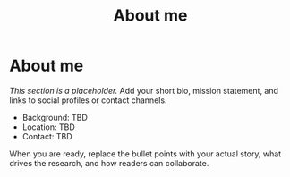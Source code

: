﻿---
title: About me
---

# About me

_This section is a placeholder._
Add your short bio, mission statement, and links to social profiles or contact channels.

- Background: TBD
- Location: TBD
- Contact: TBD

When you are ready, replace the bullet points with your actual story, what drives the research, and how readers can collaborate.
